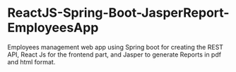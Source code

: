 # ReactJS-Spring-Boot-JasperReport-EmployeesApp
Employees management web app using Spring boot for creating the REST API, React Js for the frontend part, and Jasper to generate Reports in pdf and html format.
